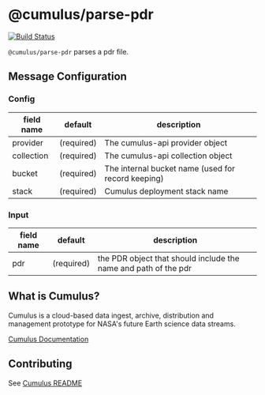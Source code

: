 # @cumulus/parse-pdr

[![Build Status](https://travis-ci.org/nasa/cumulus.svg?branch=master)](https://travis-ci.org/nasa/cumulus)

`@cumulus/parse-pdr` parses a pdr file.

## Message Configuration
### Config

| field name | default | description
| --------   | ------- | ----------
| provider   | (required) | The cumulus-api provider object
| collection | (required) | The cumulus-api collection object
| bucket     | (required) | The internal bucket name (used for record keeping)
| stack      | (required) | Cumulus deployment stack name

### Input

| field name | default | description
| --------   | ------- | ----------
| pdr        | (required) | the PDR object that should include the name and path of the pdr

## What is Cumulus?

Cumulus is a cloud-based data ingest, archive, distribution and management
prototype for NASA's future Earth science data streams.

[Cumulus Documentation](https://nasa.github.io/cumulus)

## Contributing

See [Cumulus README](https://github.com/nasa/cumulus/blob/master/README.md#installing-and-deploying)

